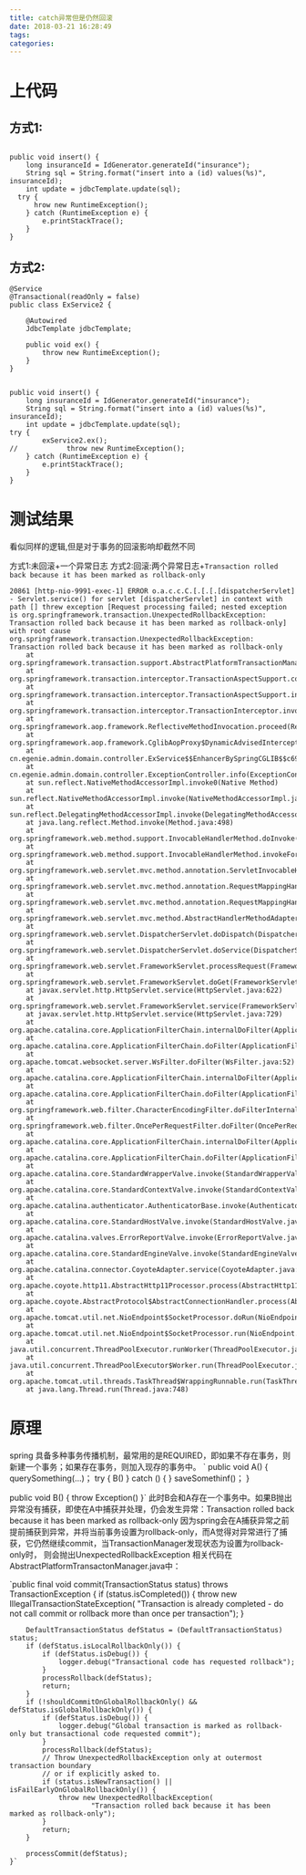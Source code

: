 ```yaml
---
title: catch异常但是仍然回滚
date: 2018-03-21 16:28:49
tags:
categories:
---
```

# 上代码
## 方式1:

```

public void insert() {
    long insuranceId = IdGenerator.generateId("insurance");
    String sql = String.format("insert into a (id) values(%s)", insuranceId);
    int update = jdbcTemplate.update(sql);
  try {
      hrow new RuntimeException();
    } catch (RuntimeException e) {
        e.printStackTrace();
    }
}

```
## 方式2:

```
@Service
@Transactional(readOnly = false)
public class ExService2 {

    @Autowired
    JdbcTemplate jdbcTemplate;

    public void ex() {
        throw new RuntimeException();
    }
}


```

```
public void insert() {
    long insuranceId = IdGenerator.generateId("insurance");
    String sql = String.format("insert into a (id) values(%s)", insuranceId);
    int update = jdbcTemplate.update(sql);
try {
        exService2.ex();
//            throw new RuntimeException();
    } catch (RuntimeException e) {
        e.printStackTrace();
    }
}
```

# 测试结果
看似同样的逻辑,但是对于事务的回滚影响却截然不同

方式1:未回滚+一个异常日志
方式2:回滚:两个异常日志+`Transaction rolled back because it has been marked as rollback-only`


```
20861 [http-nio-9991-exec-1] ERROR o.a.c.c.C.[.[.[.[dispatcherServlet] - Servlet.service() for servlet [dispatcherServlet] in context with path [] threw exception [Request processing failed; nested exception is org.springframework.transaction.UnexpectedRollbackException: Transaction rolled back because it has been marked as rollback-only] with root cause
org.springframework.transaction.UnexpectedRollbackException: Transaction rolled back because it has been marked as rollback-only
	at org.springframework.transaction.support.AbstractPlatformTransactionManager.commit(AbstractPlatformTransactionManager.java:724)
	at org.springframework.transaction.interceptor.TransactionAspectSupport.commitTransactionAfterReturning(TransactionAspectSupport.java:485)
	at org.springframework.transaction.interceptor.TransactionAspectSupport.invokeWithinTransaction(TransactionAspectSupport.java:291)
	at org.springframework.transaction.interceptor.TransactionInterceptor.invoke(TransactionInterceptor.java:96)
	at org.springframework.aop.framework.ReflectiveMethodInvocation.proceed(ReflectiveMethodInvocation.java:179)
	at org.springframework.aop.framework.CglibAopProxy$DynamicAdvisedInterceptor.intercept(CglibAopProxy.java:655)
	at cn.egenie.admin.domain.controller.ExService$$EnhancerBySpringCGLIB$$c69282d3.insert(<generated>)
	at cn.egenie.admin.domain.controller.ExceptionController.info(ExceptionController.java:25)
	at sun.reflect.NativeMethodAccessorImpl.invoke0(Native Method)
	at sun.reflect.NativeMethodAccessorImpl.invoke(NativeMethodAccessorImpl.java:62)
	at sun.reflect.DelegatingMethodAccessorImpl.invoke(DelegatingMethodAccessorImpl.java:43)
	at java.lang.reflect.Method.invoke(Method.java:498)
	at org.springframework.web.method.support.InvocableHandlerMethod.doInvoke(InvocableHandlerMethod.java:221)
	at org.springframework.web.method.support.InvocableHandlerMethod.invokeForRequest(InvocableHandlerMethod.java:136)
	at org.springframework.web.servlet.mvc.method.annotation.ServletInvocableHandlerMethod.invokeAndHandle(ServletInvocableHandlerMethod.java:110)
	at org.springframework.web.servlet.mvc.method.annotation.RequestMappingHandlerAdapter.invokeHandlerMethod(RequestMappingHandlerAdapter.java:832)
	at org.springframework.web.servlet.mvc.method.annotation.RequestMappingHandlerAdapter.handleInternal(RequestMappingHandlerAdapter.java:743)
	at org.springframework.web.servlet.mvc.method.AbstractHandlerMethodAdapter.handle(AbstractHandlerMethodAdapter.java:85)
	at org.springframework.web.servlet.DispatcherServlet.doDispatch(DispatcherServlet.java:961)
	at org.springframework.web.servlet.DispatcherServlet.doService(DispatcherServlet.java:895)
	at org.springframework.web.servlet.FrameworkServlet.processRequest(FrameworkServlet.java:967)
	at org.springframework.web.servlet.FrameworkServlet.doGet(FrameworkServlet.java:858)
	at javax.servlet.http.HttpServlet.service(HttpServlet.java:622)
	at org.springframework.web.servlet.FrameworkServlet.service(FrameworkServlet.java:843)
	at javax.servlet.http.HttpServlet.service(HttpServlet.java:729)
	at org.apache.catalina.core.ApplicationFilterChain.internalDoFilter(ApplicationFilterChain.java:292)
	at org.apache.catalina.core.ApplicationFilterChain.doFilter(ApplicationFilterChain.java:207)
	at org.apache.tomcat.websocket.server.WsFilter.doFilter(WsFilter.java:52)
	at org.apache.catalina.core.ApplicationFilterChain.internalDoFilter(ApplicationFilterChain.java:240)
	at org.apache.catalina.core.ApplicationFilterChain.doFilter(ApplicationFilterChain.java:207)
	at org.springframework.web.filter.CharacterEncodingFilter.doFilterInternal(CharacterEncodingFilter.java:121)
	at org.springframework.web.filter.OncePerRequestFilter.doFilter(OncePerRequestFilter.java:107)
	at org.apache.catalina.core.ApplicationFilterChain.internalDoFilter(ApplicationFilterChain.java:240)
	at org.apache.catalina.core.ApplicationFilterChain.doFilter(ApplicationFilterChain.java:207)
	at org.apache.catalina.core.StandardWrapperValve.invoke(StandardWrapperValve.java:212)
	at org.apache.catalina.core.StandardContextValve.invoke(StandardContextValve.java:106)
	at org.apache.catalina.authenticator.AuthenticatorBase.invoke(AuthenticatorBase.java:502)
	at org.apache.catalina.core.StandardHostValve.invoke(StandardHostValve.java:141)
	at org.apache.catalina.valves.ErrorReportValve.invoke(ErrorReportValve.java:79)
	at org.apache.catalina.core.StandardEngineValve.invoke(StandardEngineValve.java:88)
	at org.apache.catalina.connector.CoyoteAdapter.service(CoyoteAdapter.java:522)
	at org.apache.coyote.http11.AbstractHttp11Processor.process(AbstractHttp11Processor.java:1095)
	at org.apache.coyote.AbstractProtocol$AbstractConnectionHandler.process(AbstractProtocol.java:672)
	at org.apache.tomcat.util.net.NioEndpoint$SocketProcessor.doRun(NioEndpoint.java:1502)
	at org.apache.tomcat.util.net.NioEndpoint$SocketProcessor.run(NioEndpoint.java:1458)
	at java.util.concurrent.ThreadPoolExecutor.runWorker(ThreadPoolExecutor.java:1149)
	at java.util.concurrent.ThreadPoolExecutor$Worker.run(ThreadPoolExecutor.java:624)
	at org.apache.tomcat.util.threads.TaskThread$WrappingRunnable.run(TaskThread.java:61)
	at java.lang.Thread.run(Thread.java:748)
```

# 原理

 spring 具备多种事务传播机制，最常用的是REQUIRED，即如果不存在事务，则新建一个事务；如果存在事务，则加入现存的事务中。
` public void A() {
    querySomething(...)；
    try {
      B()
    } catch () {
    }
    saveSomethinf()；
}

public void B() {
    throw Exception()
}`
此时B会和A存在一个事务中。如果B抛出异常没有捕获，即使在A中捕获并处理，仍会发生异常：Transaction rolled back because it has been marked as rollback-only 因为spring会在A捕获异常之前提前捕获到异常，并将当前事务设置为rollback-only，而A觉得对异常进行了捕获，它仍然继续commit，当TransactionManager发现状态为设置为rollback-only时， 则会抛出UnexpectedRollbackException 相关代码在AbstractPlatformTransactonManager.java中：

`public final void commit(TransactionStatus status) throws TransactionException {
		if (status.isCompleted()) {
			throw new IllegalTransactionStateException(
					"Transaction is already completed - do not call commit or rollback more than once per transaction");
		}

		DefaultTransactionStatus defStatus = (DefaultTransactionStatus) status;
		if (defStatus.isLocalRollbackOnly()) {
			if (defStatus.isDebug()) {
				logger.debug("Transactional code has requested rollback");
			}
			processRollback(defStatus);
			return;
		}
		if (!shouldCommitOnGlobalRollbackOnly() && defStatus.isGlobalRollbackOnly()) {
			if (defStatus.isDebug()) {
				logger.debug("Global transaction is marked as rollback-only but transactional code requested commit");
			}
			processRollback(defStatus);
			// Throw UnexpectedRollbackException only at outermost transaction boundary
			// or if explicitly asked to.
			if (status.isNewTransaction() || isFailEarlyOnGlobalRollbackOnly()) {
				throw new UnexpectedRollbackException(
						"Transaction rolled back because it has been marked as rollback-only");
			}
			return;
		}

		processCommit(defStatus);
	}`
